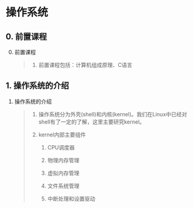 # 操作系统
## 0. 前置课程
0. 前置课程
    
    > 1. 前置课程包括：计算机组成原理、C语言
## 1. 操作系统的介绍
1. 操作系统的介绍
    > 1. 操作系统分为外壳(shell)和内核(kernel)。我们在Linux中已经对shell有了一定的了解，这里主要研究kernel。
    > 
    > 2. kernel内部主要组件
    > 
    >     1. CPU调度器
    >     
    >     2. 物理内存管理
    >     
    >     3. 虚拟内存管理
    >     
    >     4. 文件系统管理
    >     
    >     5. 中断处理和设置驱动
